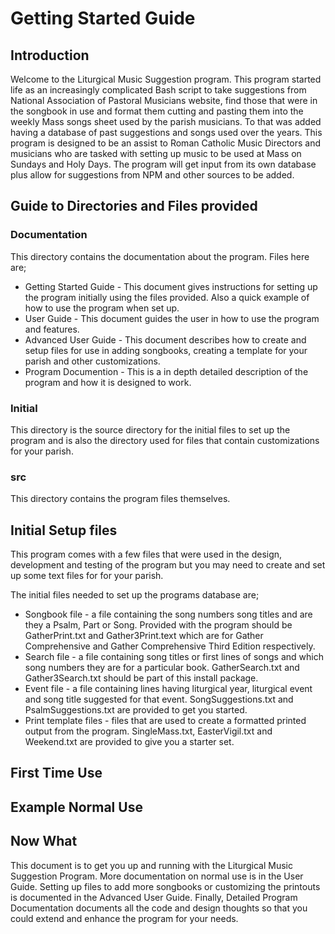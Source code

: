 # Getting Started Guide

## Introduction

Welcome to the Liturgical Music Suggestion program.  This program started life as an increasingly complicated Bash script to take suggestions from National Association of Pastoral Musicians website, find those that were in the songbook in use and format them cutting and pasting them into the weekly Mass songs sheet used by the parish musicians.  To that was
added having a database of past suggestions and songs used over the years.  This program is designed to be an assist to Roman Catholic Music Directors and musicians who are tasked with setting up music to be used at Mass on Sundays and Holy Days.  The program will get input from its own database plus allow for suggestions from NPM and other sources to be added.

## Guide to Directories and Files provided

### Documentation

This directory contains the documentation about the program.  Files here are;

* Getting Started Guide - This document gives instructions for setting up the program initially using the files provided.  Also a quick example of how to use the program when set up.
* User Guide - This document guides the user in how to use the program and features.
* Advanced User Guide - This document describes how to create and setup files for use in
     adding songbooks, creating a template for your parish and other customizations.
* Program Documention - This is a in depth detailed description of the program and how it is designed to work.

### Initial

This directory is the source directory for the initial files to set up the program and is also the directory used for files that contain customizations for your parish.

### src

This directory contains the program files themselves.

## Initial Setup files

This program comes with a few files that were used in the design, development and testing of the program but you may need to create and set up some text files for for your parish.

The initial files needed to set up the programs database are;

* Songbook file - a file containing the song numbers song titles and are they a Psalm, Part or Song.  Provided with the program should be GatherPrint.txt and Gather3Print.text which are for Gather Comprehensive and Gather Comprehensive Third Edition respectively.
* Search file - a file containing song titles or first lines of songs and which song numbers they are for a particular book.  GatherSearch.txt and Gather3Search.txt should be part of this install package.
* Event file - a file containing lines having liturgical year, liturgical event and song title suggested for that event.  SongSuggestions.txt and PsalmSuggestions.txt are provided to get you started. 
* Print template files - files that are used to create a formatted printed output from the program.  SingleMass.txt, EasterVigil.txt and Weekend.txt are provided to give you a starter set. 
## First Time Use

## Example Normal Use

## Now What

This document is to get you up and running with the Liturgical Music Suggestion Program.  More documentation on normal use is in the User Guide.  Setting up files to add more songbooks or customizing the printouts is documented in the Advanced User Guide.  Finally, Detailed Program Documentation documents all the code and design thoughts so that you could extend and enhance the program for your needs.